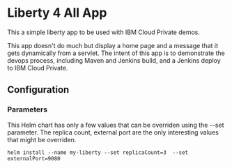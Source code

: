 # Liberty 4 All App

This a simple liberty app to be used with IBM Cloud Private demos.

This app doesn't do much but display a home page and a message that it gets dynamically from a servlet.  The intent of this app is to demonstrate the devops process, including Maven and Jenkins build, and a Jenkins deploy to IBM Cloud Private.

## Configuration

### Parameters

This Helm chart has only a few values that can be overriden using the --set parameter.  The replica count, external port are the only interesting values that might be overriden.

` helm install --name my-liberty --set replicaCount=3  --set externalPort=9080 `


